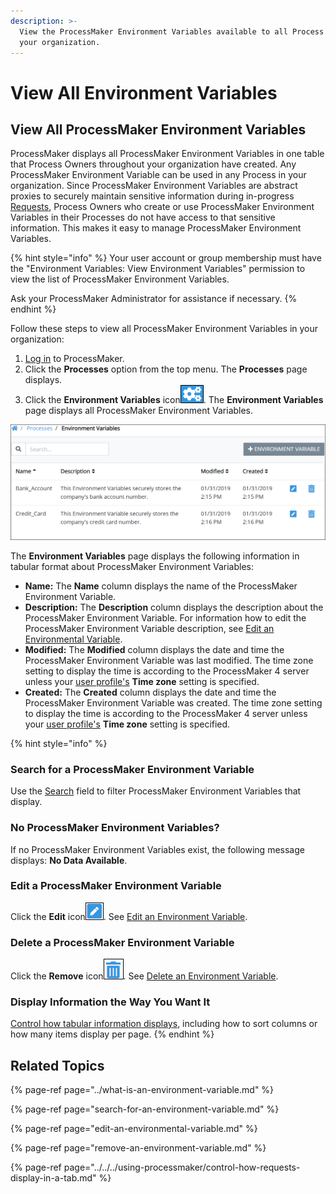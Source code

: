 ```yaml
---
description: >-
  View the ProcessMaker Environment Variables available to all Process Owners in
  your organization.
---
```


# View All Environment Variables

## View All ProcessMaker Environment Variables <a id="view-all-scripts"></a>

ProcessMaker displays all ProcessMaker Environment Variables in one table that Process Owners throughout your organization have created. Any ProcessMaker Environment Variable can be used in any Process in your organization. Since ProcessMaker Environment Variables are abstract proxies to securely maintain sensitive information during in-progress [Requests](../../../using-processmaker/requests/what-is-a-request.md), Process Owners who create or use ProcessMaker Environment Variables in their Processes do not have access to that sensitive information. This makes it easy to manage ProcessMaker Environment Variables.

{% hint style="info" %}
Your user account or group membership must have the "Environment Variables: View Environment Variables" permission to view the list of ProcessMaker Environment Variables.

Ask your ProcessMaker Administrator for assistance if necessary.
{% endhint %}

Follow these steps to view all ProcessMaker Environment Variables in your organization:

1. ​[Log in](https://processmaker.gitbook.io/processmaker-4-community/-LPblkrcFWowWJ6HZdhC/using-processmaker/log-in#log-in) to ProcessMaker.
2. Click the **Processes** option from the top menu. The **Processes** page displays.
3. Click the **Environment Variables** icon![](../../../.gitbook/assets/environment-variable-icon-processes.png). The **Environment Variables** page displays all ProcessMaker Environment Variables.

![Environment Variables page displays all Environment Variables in your organization](../../../.gitbook/assets/environment-variables-screen-processes.png)

The **Environment Variables** page displays the following information in tabular format about ProcessMaker Environment Variables:

* **Name:** The **Name** column displays the name of the ProcessMaker Environment Variable.
* **Description:** The **Description** column displays the description about the ProcessMaker Environment Variable. For information how to edit the ProcessMaker Environment Variable description, see [Edit an Environmental Variable](edit-an-environmental-variable.md).
* **Modified:** The **Modified** column displays the date and time the ProcessMaker Environment Variable was last modified. The time zone setting to display the time is according to the ProcessMaker 4 server unless your [user profile's](../../../using-processmaker/profile-settings.md#change-your-profile-settings) **Time zone** setting is specified.
* **Created:** The **Created** column displays the date and time the ProcessMaker Environment Variable was created. The time zone setting to display the time is according to the ProcessMaker 4 server unless your [user profile's](../../../using-processmaker/profile-settings.md#change-your-profile-settings) **Time zone** setting is specified.

{% hint style="info" %}
### Search for a ProcessMaker Environment Variable

Use the [Search](../../scripts/manage-scripts/search-for-a-script.md#search-for-a-processmaker-script) field to filter ProcessMaker Environment Variables that display.

### No ProcessMaker Environment Variables?

If no ProcessMaker Environment Variables exist, the following message displays: **No Data Available**.

### Edit a ProcessMaker Environment Variable

Click the **Edit** icon![](../../../.gitbook/assets/edit-icon.png). See [Edit an Environment Variable](edit-an-environmental-variable.md#edit-a-processmaker-environment-variable).

### Delete a ProcessMaker Environment Variable

Click the **Remove** icon![](../../../.gitbook/assets/trash-icon-process-modeler-processes.png). See [Delete an Environment Variable](remove-an-environment-variable.md#remove-a-processmaker-environment-variable).

### Display Information the Way You Want It

[Control how tabular information displays](../../../using-processmaker/control-how-requests-display-in-a-tab.md), including how to sort columns or how many items display per page.
{% endhint %}

## Related Topics

{% page-ref page="../what-is-an-environment-variable.md" %}

{% page-ref page="search-for-an-environment-variable.md" %}

{% page-ref page="edit-an-environmental-variable.md" %}

{% page-ref page="remove-an-environment-variable.md" %}

{% page-ref page="../../../using-processmaker/control-how-requests-display-in-a-tab.md" %}

